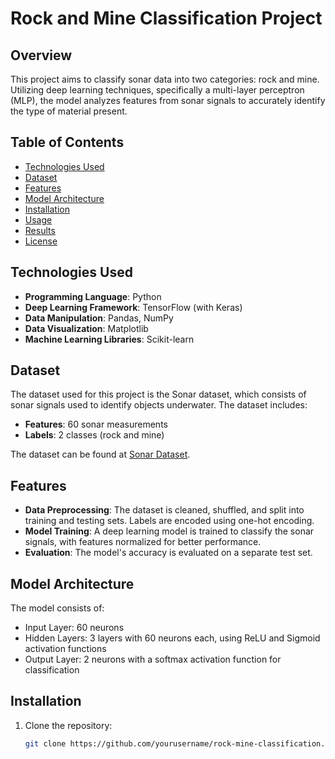 # Rock and Mine Classification Project

## Overview
This project aims to classify sonar data into two categories: rock and mine. Utilizing deep learning techniques, specifically a multi-layer perceptron (MLP), the model analyzes features from sonar signals to accurately identify the type of material present.

## Table of Contents
- [Technologies Used](#technologies-used)
- [Dataset](#dataset)
- [Features](#features)
- [Model Architecture](#model-architecture)
- [Installation](#installation)
- [Usage](#usage)
- [Results](#results)
- [License](#license)

## Technologies Used
- **Programming Language**: Python
- **Deep Learning Framework**: TensorFlow (with Keras)
- **Data Manipulation**: Pandas, NumPy
- **Data Visualization**: Matplotlib
- **Machine Learning Libraries**: Scikit-learn

## Dataset
The dataset used for this project is the Sonar dataset, which consists of sonar signals used to identify objects underwater. The dataset includes:
- **Features**: 60 sonar measurements
- **Labels**: 2 classes (rock and mine)

The dataset can be found at [Sonar Dataset](https://archive.ics.uci.edu/ml/datasets/Connectionist+Bench+(Sonar,+Mineral+Detection)).

## Features
- **Data Preprocessing**: The dataset is cleaned, shuffled, and split into training and testing sets. Labels are encoded using one-hot encoding.
- **Model Training**: A deep learning model is trained to classify the sonar signals, with features normalized for better performance.
- **Evaluation**: The model's accuracy is evaluated on a separate test set.

## Model Architecture
The model consists of:
- Input Layer: 60 neurons
- Hidden Layers: 3 layers with 60 neurons each, using ReLU and Sigmoid activation functions
- Output Layer: 2 neurons with a softmax activation function for classification

## Installation
1. Clone the repository:
   ```bash
   git clone https://github.com/yourusername/rock-mine-classification.git
